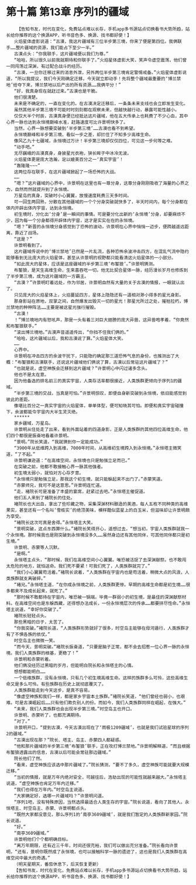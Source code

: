 # 第十篇 第13章 序列1的疆域
        【告知书友，时代在变化，免费站点难以长存，手机app多书源站点切换看书大势所趋，站长给你推荐的这个换源APP，听书音色多、换源、找书都好使！】
       火焰星体虚影说道：“古漠，我这片疆域有三位半步第三境，你来了便是第四位。我俩联手……整片疆域的资源，我们能占下至少一半。”
       古漠点头：“你我联手，这片疆域便以我们为尊。”
       “哈哈，所以很久以前我就期待和你联手了。”火焰星体虚影大笑，笑声令虚空震荡，他们曾一同闯荡过深渊，有过配合战斗的经历。
       “古漠，一旦你迁移过来的消息外泄，另外两位半步第三境肯定警惕戒备。”火焰星体虚影说道，“所以我提议，我们今天刚确定迁移，今天就立即动手！先将整个疆域最重要的‘博兰禁地’给夺下来，博兰禁地以后产出的所有资源……我俩平分！”
       “好，我真身现在就赶过来。”古漠也是干脆。
       他们很清楚。
       未来是不确定的，一直在变化的。在古漠决定迁移后，一条条未来支线也会立即发生变化。
       虽然其他半步第三境不可能时时刻刻都在观察未来，但越快越行动，暴露可能性越小。
       仅仅大半个时辰，古漠真身便已经抵达这片疆域，他在五大传承上也耗费了不少心血，其中心界一脉也达到永恒境巅峰水准，赶路速度可比许景明快多了。
       当然，心界一脉想要突破到‘半步第三境’……古漠也看不到希望。
       永恒境巅峰和半步第三境，看似一步之差，却拦住了不知多少高维生命。
       像风乙九十七疆域，永恒境过万计！半步第三境却仅仅四位，可见这一步何等之难。
       “动手吧。”
       无尽巍峨的古漠真身，身披星光衣袍，狭长眸子中冰冷无波。
       火焰星体更是庞大浩瀚，足以媲美百分之一‘真实宇宙’！
       “轰隆隆~~~”
       这两位存在联手，在这片疆域掀起了一场恐怖的大战。
       ……
       “嗯？”这片疆域的心界中，许景明在这里也有一尊分身，这尊分身刚刚吸收了海量的心界之力，自然而然就提升到了永恒境。
       万星岛的真身，突破时小心翼翼，放慢速度耗费三天多时间。
       可一回生两回熟，分散在其他疆域的一个个分身突破就快多了，半天时间内，每个分身都在体内开辟出体内宇宙，达到永恒境。
       初生境时，分化出‘分身’是一瞬间的事情。可是要分化出新的‘永恒境’分身，却要麻烦不少，因为每一个分身都得开辟体内宇宙，这才是实实在在的永恒境。
       “嗯？”新晋的永恒境分身感觉到了恐怖的波动，许景明在心界中悄悄一迈步，便跨越遥远距离，靠近了战场。
       “这是？”
       许景明看到了。
       这片疆域传说中的‘博兰禁地’已然是一片乱流，各种恐怖余波冲击四方，在混乱气流中隐约能够看到无比庞大的火焰星体，甚至从许景明的视野都只能看清这火焰星体的一小部分。
       “如此庞大的星体，应该是这座疆域的半步第三境‘布錾狼’。”许景明猜测。
       布錾狼，是天生高维生命，生来喜吞吃一切。他无比契合星体一脉，经历漫长岁月也修炼到了半步第三境，成为这片疆域的一方霸主。
       “古漠？”许景明盯着远处，作为邻居，许景明自然有大量的关于古漠的情报，一眼就认出了。
       只见庞大的火焰星体上，火焰蔓延四方，星体上隐隐还有一道相对渺小得多的星光身影。
       那身影站在原地，双掌之间，自然爆发出毁灭一切的星光！那星光所过之处，摧枯拉朽，博兰禁地的种种阵法……主要是被这星光强行摧毁。
       “古漠！
       ！”博兰境地内有怒吼声，那是一头有着三对巨大翅膀的庞大异兽，这异兽咆孝着，“你竟然和布錾狼联手。”
       “滚出博兰境地。”古漠声音遥遥传出，“你挡不住我们俩的。”
       “哈哈，这片疆域以后，我和古漠说了算。”火焰星体大笑。
       ……
       心界中。
       许景明在冲击四方的余波干扰下，只能隐约确定那三道恐怖气息的身份，也推测出了大概：“布錾狼和古漠联手，还说这片疆域他们俩说了算，古漠以后常驻这片疆域了？”
       “也就是说，虚空神族会迁移到这片疆域？”许景明心中闪过诸多念头。
       他也不是太在意。
       因为他备选的排名前三的真实宇宙，人类存活率都很接近，人类族群更倾向于序列1的疆域。
       “半步第三境的交战，当真是可怕。”许景明惊叹，即便自身新突破到永恒境，依旧能感觉到彼此的差距。
       像堪比百分之一真实宇宙的火焰星体，单单体型，便可知晓其可怕。即便和真实宇宙碰撞下，余波都能令宇宙内大半生灵灭绝。
       ******
       家乡疆域，万星岛。
       许景明从住处走了出来，看到外面站着的四道身影，正是人类族群的其他四位高维生命，他们四个都很是振奋地看着许景明。
       “景明。”院长笑道，“我就猜到你一定能成功。”
       “3900年从低维跨入到高维，7000年时间，从高维初生境跨入到永恒境。”永恒塔主微笑道，“了不起。”
       许景明谦逊道：“在高维空间，永恒境也只是勉强立足而已。”
       在突破之前，他都不敢接触心界一脉其他强者。
       初生境太弱小，就怕对方心存歹意。
       “永恒境只是勉强立足，那我这个初生境，就只能躲起来不出门了。”赤蒙笑道。
       “赤蒙师兄，我可不是这意思。”许景明连忙道。
       “走，褚院长可是准备了丰盛的宴席，赶紧过去吧。”永恒塔主催促道。
       他们五人来到了褚院长的住处。
       褚院长也大出血，拿出了些珍藏之物，采集深渊材料酿造的美酒，每人五枚不同种类的高维果实，甚至还有一个名叫‘雪榄实’的绝顶美味，模样酷似蓝星上的白玉米，但滋味却让许景明颇为享受。
       “褚院长这次可真是舍得。”永恒塔主大笑。
       “景明突破，这点东西算什么。”褚院长笑得开心，遥想过去，“想当初，宇宙人类族群就我一个永恒境。那时候我也是刚突破到永恒境没多久……虽然身边还有其他同伴，可其他同伴都只是初生境。”
       许景明、赤蒙等人沉默。
       “是啊。”
       永恒塔主点头，“那时候，我们在高维空间小心翼翼。唯恐被活捉了去深渊献祭。也不敢闯太危险的地方，就怕送命。我们死不要紧！可我们死了，人类族群就完了。”
       “我们小心翼翼苟活着。”褚院长说着，“人类族群在宇宙内也是苟活着，稍微大点的风浪，人类族群就支离破碎。”
       “褚兄。”永恒塔主道，“在你成永恒境之前，人类族群更惨。早期的高维生命都是初生境……很多都来不及成长起来，就死了。”
       “那时候不敢都待在宇宙内，唯恐被一锅端。毕竟一群弱小的初生境，是最佳的深渊献祭材料。在高维空间也是东躲西藏，还得想办法成长，一份永恒境层次的传承……都要拼尽性命。”永恒塔主说道，“幸好你突破了。”
       褚院长轻轻点头。
       那些黑暗的日子，太苦了。
       “你我突破。”褚院长道，“人类族群形势就好了很多，时空岛主能够在母河遁行，人类族群才有了不惧各族的依仗。”
       时空岛主也微微一笑。
       “而今天，景明突破。”褚院长振奋道，“只要是脑子正常，都不会去招惹一位心界一脉的永恒境。我们人类族群的根基，更稳了！”
       许景明和赤蒙听着。
       他们俩没经历过黑暗的岁月，但能明白院长和永恒塔主的心情。
       想想都能明白……
       一个低维族群，没有永恒境，只有几个初生境高维生命。这样的族群多么可怜，这些高维生命又是多么可怜。有些族群在历史上就彻底覆灭了。
       人类族群能走到今天这步，是真不容易。
       “像虚空神族和我们一样，都是家乡宇宙本土族群。”褚院长笑道，“他们曾经也弱小，也艰难。可是古漠崛起后……只有他们欺负别人的份。而如今，我们人类族群同样在崛起，在强大。”
       “未来，我们人类族群也会出现半步第三境。”时空岛主也开口。
       许景明、赤蒙听了，也都充满期待。
       “对了。”
       许景明开口，“提到古漠，今天古漠出现在了‘雨极1209疆域’，也就是我们试验星球的序列2的疆域。”
       “古漠出现在那？”院长、塔主、岛主、赤蒙四人都疑惑。
       “他和那片疆域的半步第三境‘布錾狼’联手，正在攻打博兰禁地。”许景明解释道，“而且根据布錾狼透露出的信息，古漠以后可能会常驻那边疆域。”
       院长他们了然。
       “看来，虚空神族应该选中那片疆域了。”院长猜测，“要不了多久，虚空神族可能就要大规模迁移。”
       “当初的情报，就是万年内绝对安全，可越往后，浩劫出现的可能性就越来越大。”永恒塔主说道，“虚空神族也肯定万年内迁移。”
       “我们也得在万年内。”时空岛主说道。
       “大家确定好，选哪一片疆域吗？”许景明问道。
       “序列1吧，没有特殊原因，当然选择最适合人类生存的宇宙。”院长说道，看向了其他人。永恒塔主、时空岛主、赤蒙、许景明都点头。
       “既然大家都没意见，那么序列1的‘南亭3609疆域’，就是我们暂定的人类族群新家园。”院长说道。
       “好。”
       “南亭3609疆域。”
       许景明他们个个都明确目标。
       “离万年期限，还有近三千年，时间还很充裕，我们可以做出充分准备。”院长看向许景明，“还有，景明你既然成了永恒境，也可以接触科学一脉的遗迹了，这也是我们人类族群在高维空间中最大的奇遇。”
       （明天星期天，番茄休息下，后天恢复更新）
       【告知书友，时代在变化，免费站点难以长存，手机app多书源站点切换看书大势所趋，站长给你推荐的这个换源APP，听书音色多、换源、找书都好使！】